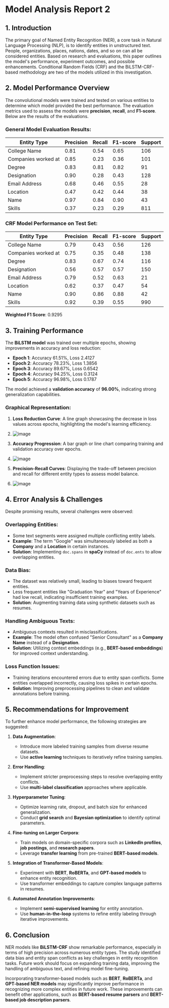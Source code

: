 # Model Analysis Report 2

## 1. Introduction

The primary goal of Named Entity Recognition (NER), a core task in Natural Language Processing (NLP), is to identify entities in unstructured text.  People, organizations, places, nations, dates, and so on can all be considered entities.  Based on research and evaluations, this paper outlines the model's performance, experiment outcomes, and possible enhancements.  Conditional Random Fields (CRF) and the BiLSTM-CRF-based methodology are two of the models utilized in this investigation.

## 2. Model Performance Overview

The convolutional models were trained and tested on various entities to determine which model provided the best performance. The evaluation metrics used to assess the models were **precision**, **recall**, and **F1-score**. Below are the results of the evaluations.

### General Model Evaluation Results:

| Entity Type          | Precision | Recall | F1-score | Support |
|----------------------|-----------|--------|----------|---------|
| College Name         | 0.81      | 0.54   | 0.65     | 106     |
| Companies worked at  | 0.85      | 0.23   | 0.36     | 101     |
| Degree               | 0.83      | 0.81   | 0.82     | 91      |
| Designation          | 0.90      | 0.28   | 0.43     | 128     |
| Email Address        | 0.68      | 0.46   | 0.55     | 28      |
| Location             | 0.47      | 0.42   | 0.44     | 38      |
| Name                 | 0.97      | 0.84   | 0.90     | 43      |
| Skills               | 0.37      | 0.23   | 0.29     | 811     |

### CRF Model Performance on Test Set:

| Entity Type          | Precision | Recall | F1-score | Support |
|----------------------|-----------|--------|----------|---------|
| College Name         | 0.79      | 0.43   | 0.56     | 126     |
| Companies worked at  | 0.75      | 0.35   | 0.48     | 138     |
| Degree               | 0.83      | 0.67   | 0.74     | 116     |
| Designation          | 0.56      | 0.57   | 0.57     | 150     |
| Email Address        | 0.79      | 0.52   | 0.63     | 21      |
| Location             | 0.62      | 0.37   | 0.47     | 54      |
| Name                 | 0.90      | 0.86   | 0.88     | 42      |
| Skills               | 0.92      | 0.39   | 0.55     | 990     |

**Weighted F1 Score**: 0.9295

## 3. Training Performance

The **BiLSTM model** was trained over multiple epochs, showing improvements in accuracy and loss reduction:

- **Epoch 1**: Accuracy 61.51%, Loss 2.4127
- **Epoch 2**: Accuracy 78.23%, Loss 1.3856
- **Epoch 3**: Accuracy 89.67%, Loss 0.6542
- **Epoch 4**: Accuracy 94.25%, Loss 0.3124
- **Epoch 5**: Accuracy 96.98%, Loss 0.1787

The model achieved a **validation accuracy** of **96.00%**, indicating strong generalization capabilities.

### Graphical Representation:

1. **Loss Reduction Curve**: A line graph showcasing the decrease in loss values across epochs, highlighting the model's learning efficiency.
2. ![image](https://github.com/user-attachments/assets/707c62ed-7bde-4473-8a0d-634814c3d263)

3. **Accuracy Progression**: A bar graph or line chart comparing training and validation accuracy over epochs.
4. ![image](https://github.com/user-attachments/assets/e912811c-b5be-405e-9042-9e3e8651fb28)

5. **Precision-Recall Curves**: Displaying the trade-off between precision and recall for different entity types to assess model balance.
6. ![image](https://github.com/user-attachments/assets/1b4d49d0-8674-4627-acc7-5a747e78650c)


## 4. Error Analysis & Challenges

Despite promising results, several challenges were observed:

### Overlapping Entities:
- Some text segments were assigned multiple conflicting entity labels.  
- **Example**: The term "Google" was simultaneously labeled as both a **Company** and a **Location** in certain instances.
- **Solution**: Implementing `doc.spans` in **spaCy** instead of `doc.ents` to allow overlapping entities.

### Data Bias:
- The dataset was relatively small, leading to biases toward frequent entities.
- Less frequent entities like "Graduation Year" and "Years of Experience" had low recall, indicating insufficient training examples.
- **Solution**: Augmenting training data using synthetic datasets such as resumes.

### Handling Ambiguous Texts:
- Ambiguous contexts resulted in misclassifications.  
- **Example**: The model often confused "Senior Consultant" as a **Company Name** instead of a **Designation**.
- **Solution**: Utilizing context embeddings (e.g., **BERT-based embeddings**) for improved context understanding.

### Loss Function Issues:
- Training iterations encountered errors due to entity span conflicts. Some entities overlapped incorrectly, causing loss spikes in certain epochs.
- **Solution**: Improving preprocessing pipelines to clean and validate annotations before training.

## 5. Recommendations for Improvement

To further enhance model performance, the following strategies are suggested:

1. **Data Augmentation**:
   - Introduce more labeled training samples from diverse resume datasets.
   - Use **active learning** techniques to iteratively refine training samples.

2. **Error Handling**:
   - Implement stricter preprocessing steps to resolve overlapping entity conflicts.
   - Use **multi-label classification** approaches where applicable.

3. **Hyperparameter Tuning**:
   - Optimize learning rate, dropout, and batch size for enhanced generalization.
   - Conduct **grid search** and **Bayesian optimization** to identify optimal parameters.

4. **Fine-tuning on Larger Corpora**:
   - Train models on domain-specific corpora such as **LinkedIn profiles**, **job postings**, and **research papers**.
   - Leverage **transfer learning** from pre-trained **BERT-based models**.

5. **Integration of Transformer-Based Models**:
   - Experiment with **BERT**, **RoBERTa**, and **GPT-based models** to enhance entity recognition.
   - Use transformer embeddings to capture complex language patterns in resumes.

6. **Automated Annotation Improvements**:
   - Implement **semi-supervised learning** for entity annotation.
   - Use **human-in-the-loop** systems to refine entity labeling through iterative improvements.

## 6. Conclusion

NER models like **BiLSTM-CRF** show remarkable performance, especially in terms of high precision across numerous entity types. The study identified data bias and entity span conflicts as key challenges in entity recognition tasks. Future work should focus on expanding training data, improving the handling of ambiguous text, and refining model fine-tuning.

Incorporating transformer-based models such as **BERT**, **RoBERTa**, and **GPT-based NER models** may significantly improve performance in recognizing more complex entities in future work. These improvements can benefit other applications, such as **BERT-based resume parsers** and **BERT-based job description parsers**.
